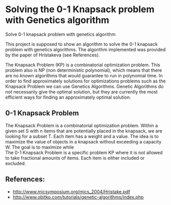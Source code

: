 # Solving the 0-1 Knapsack problem with Genetics algorithm
Solve 0-1 knapsack problem with genetics algorithm

This project is supposed to show an algorithm to solve the 0-1 knapsack problem with genetics algorithms.
The algorithm implemented was provided by the paper of Hristakeva (see References).

The Knapsack Problem (KP) is a combinatorial optimization problem. This problem also is NP (non deterministic polynomial), which means that there are no known algorithms that would guarantee to run in polynomial time. In order to find approximately solutions for optimizations problems such as the Knapsack Problem we can use Genetics Algorithms. Genetic Algorithms do not necessarily give the optimal solution, but they are currently the most efficient ways for finding an approximately optimal solution.

## 0-1 Knapsack Problem
The Knapsack Problem is a combinatorial optimization problem. Within a given set S with n items that are potentially placed in the knapsack, we are looking for a subset T. Each item has a weight and a value. The idea is to maximize the value of objects in a knapsack without exceeding a capacity W. The goal is to
maximize  while                             
The 0-1 Knapsack Problem is a specific problem KP where it is not allowed to take fractional amounts of items. Each item is either included or excluded.


## References:
- http://www.micsymposium.org/mics_2004/Hristake.pdf
- http://www.obitko.com/tutorials/genetic-algorithms/index.php
